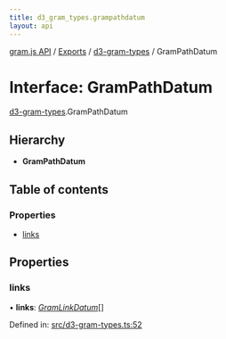 ```yaml
---
title: d3_gram_types.grampathdatum
layout: api
---
```


[gram.js API](../README.md) / [Exports](../modules.md) / [d3-gram-types](../modules/d3_gram_types.md) / GramPathDatum

# Interface: GramPathDatum

[d3-gram-types](../modules/d3_gram_types.md).GramPathDatum

## Hierarchy

* **GramPathDatum**

## Table of contents

### Properties

- [links](d3_gram_types.grampathdatum.md#links)

## Properties

### links

• **links**: [*GramLinkDatum*](d3_gram_types.gramlinkdatum.md)[]

Defined in: [src/d3-gram-types.ts:52](https://github.com/gram-data/d3-gram/blob/3dd6a0d/src/d3-gram-types.ts#L52)
